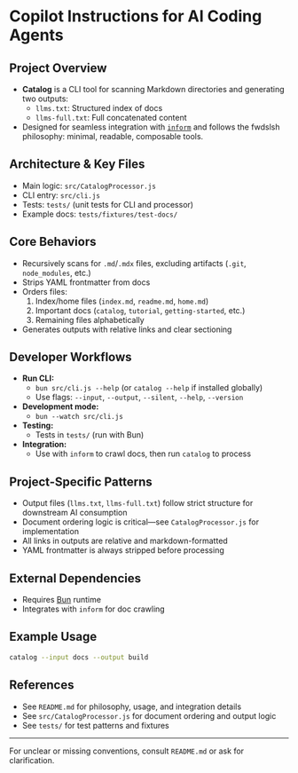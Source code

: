 # Copilot Instructions for AI Coding Agents

## Project Overview
- **Catalog** is a CLI tool for scanning Markdown directories and generating two outputs:
  - `llms.txt`: Structured index of docs
  - `llms-full.txt`: Full concatenated content
- Designed for seamless integration with [`inform`](https://github.com/fwdslsh/inform) and follows the fwdslsh philosophy: minimal, readable, composable tools.

## Architecture & Key Files
- Main logic: `src/CatalogProcessor.js`
- CLI entry: `src/cli.js`
- Tests: `tests/` (unit tests for CLI and processor)
- Example docs: `tests/fixtures/test-docs/`

## Core Behaviors
- Recursively scans for `.md`/`.mdx` files, excluding artifacts (`.git`, `node_modules`, etc.)
- Strips YAML frontmatter from docs
- Orders files:
  1. Index/home files (`index.md`, `readme.md`, `home.md`)
  2. Important docs (`catalog`, `tutorial`, `getting-started`, etc.)
  3. Remaining files alphabetically
- Generates outputs with relative links and clear sectioning

## Developer Workflows
- **Run CLI:**
  - `bun src/cli.js --help` (or `catalog --help` if installed globally)
  - Use flags: `--input`, `--output`, `--silent`, `--help`, `--version`
- **Development mode:**
  - `bun --watch src/cli.js`
- **Testing:**
  - Tests in `tests/` (run with Bun)
- **Integration:**
  - Use with `inform` to crawl docs, then run `catalog` to process

## Project-Specific Patterns
- Output files (`llms.txt`, `llms-full.txt`) follow strict structure for downstream AI consumption
- Document ordering logic is critical—see `CatalogProcessor.js` for implementation
- All links in outputs are relative and markdown-formatted
- YAML frontmatter is always stripped before processing

## External Dependencies
- Requires [Bun](https://bun.sh) runtime
- Integrates with `inform` for doc crawling

## Example Usage
```bash
catalog --input docs --output build
```

## References
- See `README.md` for philosophy, usage, and integration details
- See `src/CatalogProcessor.js` for document ordering and output logic
- See `tests/` for test patterns and fixtures

---
For unclear or missing conventions, consult `README.md` or ask for clarification.
